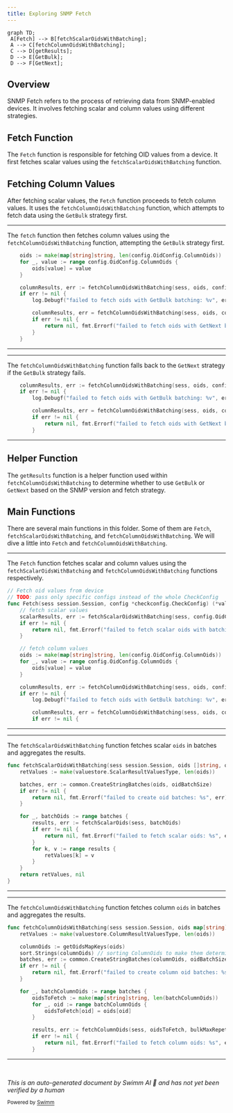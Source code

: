 ```yaml
---
title: Exploring SNMP Fetch
---
```

```mermaid
graph TD;
 A[Fetch] --> B[fetchScalarOidsWithBatching];
 A --> C[fetchColumnOidsWithBatching];
 C --> D[getResults];
 D --> E[GetBulk];
 D --> F[GetNext];
```

## Overview

SNMP Fetch refers to the process of retrieving data from SNMP-enabled devices. It involves fetching scalar and column values using different strategies.

## Fetch Function

The <SwmToken path="pkg/collector/corechecks/snmp/internal/fetch/fetch.go" pos="38:2:2" line-data="// Fetch oid values from device">`Fetch`</SwmToken> function is responsible for fetching OID values from a device. It first fetches scalar values using the <SwmToken path="pkg/collector/corechecks/snmp/internal/fetch/fetch.go" pos="42:8:8" line-data="	scalarResults, err := fetchScalarOidsWithBatching(sess, config.OidConfig.ScalarOids, config.OidBatchSize)">`fetchScalarOidsWithBatching`</SwmToken> function.

## Fetching Column Values

After fetching scalar values, the <SwmToken path="pkg/collector/corechecks/snmp/internal/fetch/fetch.go" pos="38:2:2" line-data="// Fetch oid values from device">`Fetch`</SwmToken> function proceeds to fetch column values. It uses the <SwmToken path="pkg/collector/corechecks/snmp/internal/fetch/fetch.go" pos="53:8:8" line-data="	columnResults, err := fetchColumnOidsWithBatching(sess, oids, config.OidBatchSize, config.BulkMaxRepetitions, useGetBulk)">`fetchColumnOidsWithBatching`</SwmToken> function, which attempts to fetch data using the <SwmToken path="pkg/collector/corechecks/snmp/internal/fetch/fetch.go" pos="55:16:16" line-data="		log.Debugf(&quot;failed to fetch oids with GetBulk batching: %v&quot;, err)">`GetBulk`</SwmToken> strategy first.

<SwmSnippet path="/pkg/collector/corechecks/snmp/internal/fetch/fetch.go" line="48">

---

The <SwmToken path="pkg/collector/corechecks/snmp/internal/fetch/fetch.go" pos="55:10:10" line-data="		log.Debugf(&quot;failed to fetch oids with GetBulk batching: %v&quot;, err)">`fetch`</SwmToken> function then fetches column values using the <SwmToken path="pkg/collector/corechecks/snmp/internal/fetch/fetch.go" pos="53:8:8" line-data="	columnResults, err := fetchColumnOidsWithBatching(sess, oids, config.OidBatchSize, config.BulkMaxRepetitions, useGetBulk)">`fetchColumnOidsWithBatching`</SwmToken> function, attempting the <SwmToken path="pkg/collector/corechecks/snmp/internal/fetch/fetch.go" pos="55:16:16" line-data="		log.Debugf(&quot;failed to fetch oids with GetBulk batching: %v&quot;, err)">`GetBulk`</SwmToken> strategy first.

```go
	oids := make(map[string]string, len(config.OidConfig.ColumnOids))
	for _, value := range config.OidConfig.ColumnOids {
		oids[value] = value
	}

	columnResults, err := fetchColumnOidsWithBatching(sess, oids, config.OidBatchSize, config.BulkMaxRepetitions, useGetBulk)
	if err != nil {
		log.Debugf("failed to fetch oids with GetBulk batching: %v", err)

		columnResults, err = fetchColumnOidsWithBatching(sess, oids, config.OidBatchSize, config.BulkMaxRepetitions, useGetNext)
		if err != nil {
			return nil, fmt.Errorf("failed to fetch oids with GetNext batching: %v", err)
		}
	}
```

---

</SwmSnippet>

<SwmSnippet path="/pkg/collector/corechecks/snmp/internal/fetch/fetch.go" line="53">

---

The <SwmToken path="pkg/collector/corechecks/snmp/internal/fetch/fetch.go" pos="53:8:8" line-data="	columnResults, err := fetchColumnOidsWithBatching(sess, oids, config.OidBatchSize, config.BulkMaxRepetitions, useGetBulk)">`fetchColumnOidsWithBatching`</SwmToken> function falls back to the <SwmToken path="pkg/collector/corechecks/snmp/internal/fetch/fetch.go" pos="59:21:21" line-data="			return nil, fmt.Errorf(&quot;failed to fetch oids with GetNext batching: %v&quot;, err)">`GetNext`</SwmToken> strategy if the <SwmToken path="pkg/collector/corechecks/snmp/internal/fetch/fetch.go" pos="55:16:16" line-data="		log.Debugf(&quot;failed to fetch oids with GetBulk batching: %v&quot;, err)">`GetBulk`</SwmToken> strategy fails.

```go
	columnResults, err := fetchColumnOidsWithBatching(sess, oids, config.OidBatchSize, config.BulkMaxRepetitions, useGetBulk)
	if err != nil {
		log.Debugf("failed to fetch oids with GetBulk batching: %v", err)

		columnResults, err = fetchColumnOidsWithBatching(sess, oids, config.OidBatchSize, config.BulkMaxRepetitions, useGetNext)
		if err != nil {
			return nil, fmt.Errorf("failed to fetch oids with GetNext batching: %v", err)
		}
```

---

</SwmSnippet>

## Helper Function

The <SwmToken path="pkg/collector/corechecks/snmp/internal/fetch/fetch_column.go" pos="87:8:8" line-data="		results, err := getResults(sess, requestOids, bulkMaxRepetitions, fetchStrategy)">`getResults`</SwmToken> function is a helper function used within <SwmToken path="pkg/collector/corechecks/snmp/internal/fetch/fetch.go" pos="53:8:8" line-data="	columnResults, err := fetchColumnOidsWithBatching(sess, oids, config.OidBatchSize, config.BulkMaxRepetitions, useGetBulk)">`fetchColumnOidsWithBatching`</SwmToken> to determine whether to use <SwmToken path="pkg/collector/corechecks/snmp/internal/fetch/fetch.go" pos="55:16:16" line-data="		log.Debugf(&quot;failed to fetch oids with GetBulk batching: %v&quot;, err)">`GetBulk`</SwmToken> or <SwmToken path="pkg/collector/corechecks/snmp/internal/fetch/fetch.go" pos="59:21:21" line-data="			return nil, fmt.Errorf(&quot;failed to fetch oids with GetNext batching: %v&quot;, err)">`GetNext`</SwmToken> based on the SNMP version and fetch strategy.

## Main Functions

There are several main functions in this folder. Some of them are <SwmToken path="pkg/collector/corechecks/snmp/internal/fetch/fetch.go" pos="38:2:2" line-data="// Fetch oid values from device">`Fetch`</SwmToken>, <SwmToken path="pkg/collector/corechecks/snmp/internal/fetch/fetch.go" pos="42:8:8" line-data="	scalarResults, err := fetchScalarOidsWithBatching(sess, config.OidConfig.ScalarOids, config.OidBatchSize)">`fetchScalarOidsWithBatching`</SwmToken>, and <SwmToken path="pkg/collector/corechecks/snmp/internal/fetch/fetch.go" pos="53:8:8" line-data="	columnResults, err := fetchColumnOidsWithBatching(sess, oids, config.OidBatchSize, config.BulkMaxRepetitions, useGetBulk)">`fetchColumnOidsWithBatching`</SwmToken>. We will dive a little into <SwmToken path="pkg/collector/corechecks/snmp/internal/fetch/fetch.go" pos="38:2:2" line-data="// Fetch oid values from device">`Fetch`</SwmToken> and <SwmToken path="pkg/collector/corechecks/snmp/internal/fetch/fetch.go" pos="53:8:8" line-data="	columnResults, err := fetchColumnOidsWithBatching(sess, oids, config.OidBatchSize, config.BulkMaxRepetitions, useGetBulk)">`fetchColumnOidsWithBatching`</SwmToken>.

<SwmSnippet path="/pkg/collector/corechecks/snmp/internal/fetch/fetch.go" line="38">

---

The <SwmToken path="pkg/collector/corechecks/snmp/internal/fetch/fetch.go" pos="38:2:2" line-data="// Fetch oid values from device">`Fetch`</SwmToken> function fetches scalar and column values using the <SwmToken path="pkg/collector/corechecks/snmp/internal/fetch/fetch.go" pos="42:8:8" line-data="	scalarResults, err := fetchScalarOidsWithBatching(sess, config.OidConfig.ScalarOids, config.OidBatchSize)">`fetchScalarOidsWithBatching`</SwmToken> and <SwmToken path="pkg/collector/corechecks/snmp/internal/fetch/fetch.go" pos="53:8:8" line-data="	columnResults, err := fetchColumnOidsWithBatching(sess, oids, config.OidBatchSize, config.BulkMaxRepetitions, useGetBulk)">`fetchColumnOidsWithBatching`</SwmToken> functions respectively.

```go
// Fetch oid values from device
// TODO: pass only specific configs instead of the whole CheckConfig
func Fetch(sess session.Session, config *checkconfig.CheckConfig) (*valuestore.ResultValueStore, error) {
	// fetch scalar values
	scalarResults, err := fetchScalarOidsWithBatching(sess, config.OidConfig.ScalarOids, config.OidBatchSize)
	if err != nil {
		return nil, fmt.Errorf("failed to fetch scalar oids with batching: %v", err)
	}

	// fetch column values
	oids := make(map[string]string, len(config.OidConfig.ColumnOids))
	for _, value := range config.OidConfig.ColumnOids {
		oids[value] = value
	}

	columnResults, err := fetchColumnOidsWithBatching(sess, oids, config.OidBatchSize, config.BulkMaxRepetitions, useGetBulk)
	if err != nil {
		log.Debugf("failed to fetch oids with GetBulk batching: %v", err)

		columnResults, err = fetchColumnOidsWithBatching(sess, oids, config.OidBatchSize, config.BulkMaxRepetitions, useGetNext)
		if err != nil {
```

---

</SwmSnippet>

<SwmSnippet path="/pkg/collector/corechecks/snmp/internal/fetch/fetch_scalar.go" line="25">

---

The <SwmToken path="pkg/collector/corechecks/snmp/internal/fetch/fetch_scalar.go" pos="25:2:2" line-data="func fetchScalarOidsWithBatching(sess session.Session, oids []string, oidBatchSize int) (valuestore.ScalarResultValuesType, error) {">`fetchScalarOidsWithBatching`</SwmToken> function fetches scalar <SwmToken path="pkg/collector/corechecks/snmp/internal/fetch/fetch_scalar.go" pos="25:11:11" line-data="func fetchScalarOidsWithBatching(sess session.Session, oids []string, oidBatchSize int) (valuestore.ScalarResultValuesType, error) {">`oids`</SwmToken> in batches and aggregates the results.

```go
func fetchScalarOidsWithBatching(sess session.Session, oids []string, oidBatchSize int) (valuestore.ScalarResultValuesType, error) {
	retValues := make(valuestore.ScalarResultValuesType, len(oids))

	batches, err := common.CreateStringBatches(oids, oidBatchSize)
	if err != nil {
		return nil, fmt.Errorf("failed to create oid batches: %s", err)
	}

	for _, batchOids := range batches {
		results, err := fetchScalarOids(sess, batchOids)
		if err != nil {
			return nil, fmt.Errorf("failed to fetch scalar oids: %s", err.Error())
		}
		for k, v := range results {
			retValues[k] = v
		}
	}
	return retValues, nil
}
```

---

</SwmSnippet>

<SwmSnippet path="/pkg/collector/corechecks/snmp/internal/fetch/fetch_column.go" line="24">

---

The <SwmToken path="pkg/collector/corechecks/snmp/internal/fetch/fetch_column.go" pos="24:2:2" line-data="func fetchColumnOidsWithBatching(sess session.Session, oids map[string]string, oidBatchSize int, bulkMaxRepetitions uint32, fetchStrategy columnFetchStrategy) (valuestore.ColumnResultValuesType, error) {">`fetchColumnOidsWithBatching`</SwmToken> function fetches column <SwmToken path="pkg/collector/corechecks/snmp/internal/fetch/fetch_column.go" pos="24:11:11" line-data="func fetchColumnOidsWithBatching(sess session.Session, oids map[string]string, oidBatchSize int, bulkMaxRepetitions uint32, fetchStrategy columnFetchStrategy) (valuestore.ColumnResultValuesType, error) {">`oids`</SwmToken> in batches and aggregates the results.

```go
func fetchColumnOidsWithBatching(sess session.Session, oids map[string]string, oidBatchSize int, bulkMaxRepetitions uint32, fetchStrategy columnFetchStrategy) (valuestore.ColumnResultValuesType, error) {
	retValues := make(valuestore.ColumnResultValuesType, len(oids))

	columnOids := getOidsMapKeys(oids)
	sort.Strings(columnOids) // sorting ColumnOids to make them deterministic for testing purpose
	batches, err := common.CreateStringBatches(columnOids, oidBatchSize)
	if err != nil {
		return nil, fmt.Errorf("failed to create column oid batches: %s", err)
	}

	for _, batchColumnOids := range batches {
		oidsToFetch := make(map[string]string, len(batchColumnOids))
		for _, oid := range batchColumnOids {
			oidsToFetch[oid] = oids[oid]
		}

		results, err := fetchColumnOids(sess, oidsToFetch, bulkMaxRepetitions, fetchStrategy)
		if err != nil {
			return nil, fmt.Errorf("failed to fetch column oids: %s", err)
		}
```

---

</SwmSnippet>

&nbsp;

*This is an auto-generated document by Swimm AI 🌊 and has not yet been verified by a human*

<SwmMeta version="3.0.0" repo-id="Z2l0aHViJTNBJTNBZGF0YWRvZy1hZ2VudCUzQSUzQVN3aW1tLURlbW8=" repo-name="datadog-agent"><sup>Powered by [Swimm](/)</sup></SwmMeta>

